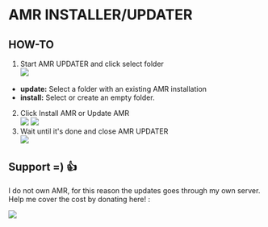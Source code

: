 # AMR INSTALLER/UPDATER

## HOW-TO
1. Start AMR UPDATER and click select folder  
![](https://i.imgur.com/bTSFDPe.png)
- **update:** Select a folder with an existing AMR installation
- **install:** Select or create an empty folder.
2. Click Install AMR or Update AMR  
![](https://i.imgur.com/HucaeTt.png) ![](https://i.imgur.com/kWVKocX.png)
4. Wait until it's done and close AMR UPDATER  
![](https://i.imgur.com/Fq9KBtw.png)

## Support =) 👍 
I do not own AMR, for this reason the updates goes through my own server.
Help me cover the cost by donating here! :  

[![](https://www.paypalobjects.com/en_US/i/btn/btn_donateCC_LG.gif)](https://www.paypal.com/donate?hosted_button_id=K2G556GRFBVXC)
